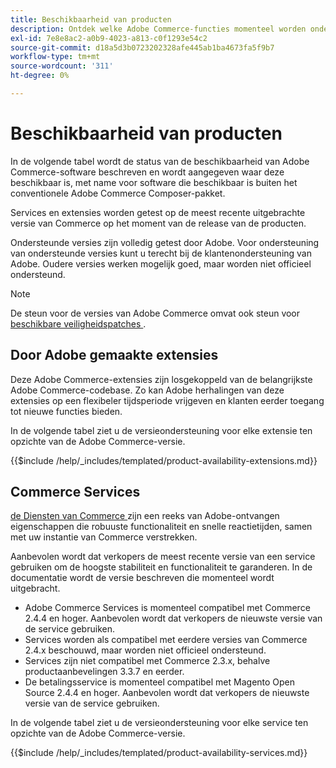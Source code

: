 ```yaml
---
title: Beschikbaarheid van producten
description: Ontdek welke Adobe Commerce-functies momenteel worden ondersteund en controleer of deze compatibel zijn met specifieke Adobe Commerce-releases.
exl-id: 7e8e8ac2-a0b9-4023-a813-c0f1293e54c2
source-git-commit: d18a5d3b0723202328afe445ab1ba4673fa5f9b7
workflow-type: tm+mt
source-wordcount: '311'
ht-degree: 0%

---
```


# Beschikbaarheid van producten

In de volgende tabel wordt de status van de beschikbaarheid van Adobe Commerce-software beschreven en wordt aangegeven waar deze beschikbaar is, met name voor software die beschikbaar is buiten het conventionele Adobe Commerce Composer-pakket.

Services en extensies worden getest op de meest recente uitgebrachte versie van Commerce op het moment van de release van de producten.

Ondersteunde versies zijn volledig getest door Adobe. Voor ondersteuning van ondersteunde versies kunt u terecht bij de klantenondersteuning van Adobe. Oudere versies werken mogelijk goed, maar worden niet officieel ondersteund.

>[!NOTE]
>
>De steun voor de versies van Adobe Commerce omvat ook steun voor [ beschikbare veiligheidspatches ](versions.md).

## Door Adobe gemaakte extensies

Deze Adobe Commerce-extensies zijn losgekoppeld van de belangrijkste Adobe Commerce-codebase. Zo kan Adobe herhalingen van deze extensies op een flexibeler tijdsperiode vrijgeven en klanten eerder toegang tot nieuwe functies bieden.

In de volgende tabel ziet u de versieondersteuning voor elke extensie ten opzichte van de Adobe Commerce-versie.

{{$include /help/_includes/templated/product-availability-extensions.md}}

## Commerce Services

[ de Diensten van Commerce ](https://experienceleague.adobe.com/docs/commerce/user-guides/home.html?lang=nl-NL) zijn een reeks van Adobe-ontvangen eigenschappen die robuuste functionaliteit en snelle reactietijden, samen met uw instantie van Commerce verstrekken.

Aanbevolen wordt dat verkopers de meest recente versie van een service gebruiken om de hoogste stabiliteit en functionaliteit te garanderen. In de documentatie wordt de versie beschreven die momenteel wordt uitgebracht.

* Adobe Commerce Services is momenteel compatibel met Commerce 2.4.4 en hoger. Aanbevolen wordt dat verkopers de nieuwste versie van de service gebruiken.
* Services worden als compatibel met eerdere versies van Commerce 2.4.x beschouwd, maar worden niet officieel ondersteund.
* Services zijn niet compatibel met Commerce 2.3.x, behalve productaanbevelingen 3.3.7 en eerder.
* De betalingsservice is momenteel compatibel met Magento Open Source 2.4.4 en hoger. Aanbevolen wordt dat verkopers de nieuwste versie van de service gebruiken.

In de volgende tabel ziet u de versieondersteuning voor elke service ten opzichte van de Adobe Commerce-versie.

{{$include /help/_includes/templated/product-availability-services.md}}

<!-- Last updated from includes: 2025-09-23 12:01:22 -->

